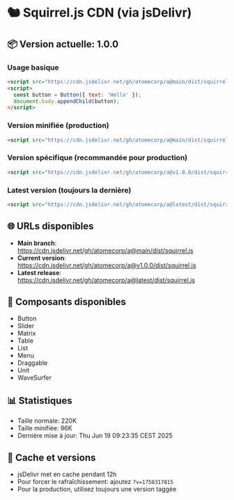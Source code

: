 # 🐿️ Squirrel.js CDN (via jsDelivr)

## 📦 Version actuelle: 1.0.0

### Usage basique
```html
<script src="https://cdn.jsdelivr.net/gh/atomecorp/a@main/dist/squirrel.js"></script>
<script>
  const button = Button({ text: 'Hello' });
  document.body.appendChild(button);
</script>
```

### Version minifiée (production)
```html
<script src="https://cdn.jsdelivr.net/gh/atomecorp/a@main/dist/squirrel.min.js"></script>
```

### Version spécifique (recommandée pour production)
```html
<script src="https://cdn.jsdelivr.net/gh/atomecorp/a@v1.0.0/dist/squirrel.min.js"></script>
```

### Latest version (toujours la dernière)
```html
<script src="https://cdn.jsdelivr.net/gh/atomecorp/a@latest/dist/squirrel.min.js"></script>
```

## 🌐 URLs disponibles
- **Main branch**: https://cdn.jsdelivr.net/gh/atomecorp/a@main/dist/squirrel.js
- **Current version**: https://cdn.jsdelivr.net/gh/atomecorp/a@v1.0.0/dist/squirrel.js
- **Latest release**: https://cdn.jsdelivr.net/gh/atomecorp/a@latest/dist/squirrel.js

## 🧩 Composants disponibles
- Button
- Slider  
- Matrix
- Table
- List
- Menu
- Draggable
- Unit
- WaveSurfer

## 📊 Statistiques
- Taille normale: 220K
- Taille minifiée:  96K
- Dernière mise à jour: Thu Jun 19 09:23:35 CEST 2025

## 🔄 Cache et versions
- jsDelivr met en cache pendant 12h
- Pour forcer le rafraîchissement: ajoutez `?v=1750317815`
- Pour la production, utilisez toujours une version taggée

